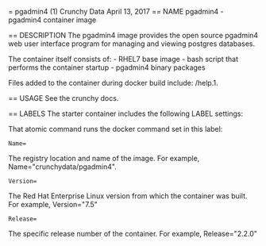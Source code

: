 = pgadmin4 (1)
Crunchy Data
April 13, 2017
== NAME
pgadmin4 - pgadmin4 container image

== DESCRIPTION
The pgadmin4 image provides the open source pgadmin4 web user interface
program for managing and viewing postgres databases.

The container itself consists of:
    - RHEL7 base image
    - bash script that performs the container startup
    - pgadmin4 binary packages

Files added to the container during docker build include: /help.1.

== USAGE
See the crunchy docs.


== LABELS
The starter container includes the following LABEL settings:

That atomic command runs the docker command set in this label:

`Name=`

The registry location and name of the image. For example, Name="crunchydata/pgadmin4".

`Version=`

The Red Hat Enterprise Linux version from which the container was built. For example, Version="7.5"

`Release=`

The specific release number of the container. For example, Release="2.2.0"
